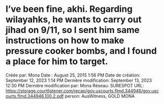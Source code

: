 # I’ve been fine, akhi. Regarding wilayahks, he wants to carry out jihad on 9/11, so I sent him same instructions on how to make pressure cooker bombs, and I found a place for him to target.

Créée par: Mona
Date : August 25, 2015 1:56 PM
Date de création: September 12, 2023 1:14 PM
Dernière modification: September 13, 2023 12:30 PM
Dernière modification par: Mona
Réseau: SURESPOT
URL: https://storage.courtlistener.com/recap/gov.uscourts.flmd.344946/gov.uscourts.flmd.344946.100.2.pdf
person: AusWitness, GOLD MONA